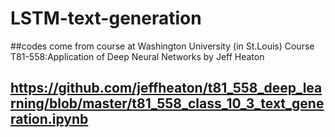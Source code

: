 # LSTM-text-generation

##codes come from course at Washington University (in St.Louis) Course T81-558:Application of Deep Neural Networks by Jeff Heaton
## https://github.com/jeffheaton/t81_558_deep_learning/blob/master/t81_558_class_10_3_text_generation.ipynb
